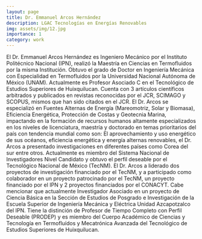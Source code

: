 ```yaml
---
layout: page
title: Dr. Emmanuel Arcos Hernández
description: LGAC Tecnologías en Energías Renovables
img: assets/img/12.jpg
importance: 1
category: work
---
```


El Dr. Emmanuel Arcos Hernández es Ingeniero Mecánico por el Instituto Politécnico Nacional (IPN), realizó la Maestría en Ciencias en Termofluidos por la misma Institución. Obtuvo el grado de Doctor en Ingeniería Mecánica con Especialidad en Termofluidos por la Universidad Nacional Autónoma de México (UNAM). Actualmente es Profesor Asociado C en el Tecnológico de Estudios Superiores de Huixquilucan. Cuenta con 3 artículos científicos arbitrados y publicados en revistas reconocidas por el JCR, SCIMAGO y SCOPUS, mismos que han sido citados en el JCR. El Dr. Arcos se especializó en Fuentes Alternas de Energía (Mareomotriz, Solar y Biomasa), Eficiencia Energética, Protección de Costas y Geotecnia Marina, impactando en la formación de recursos humanos altamente especializados en los niveles de licenciatura, maestría y doctorado en temas prioritarios del país con tendencia mundial como son: El aprovechamiento y uso energético de sus océanos, eficiencia energética y energía alternas renovables, el Dr. Arcos a presentado investigaciones en diferentes países como Corea del sur entre otros. Actualmente es miembro del Sistema Nacional de Investigadores Nivel Candidato y obtuvo el perfil deseable por el Tecnológico Nacional de México (TecNM). El Dr. Arcos a liderado dos proyectos de investigación financiado por el TecNM, y a participado como colaborador en un proyecto patrocinado por el TecNM, un proyecto financiado por el IPN y 2 proyectos financiados por el CONACYT. Cabe mencionar que actualmente Investigador Asociado en un proyecto de Ciencia Básica en la Sección de Estudios de Posgrado e Investigación de la Escuela Superior de Ingeniería Mecánica y Eléctrica Unidad Azcapotzalco del IPN. Tiene la distinción de Profesor de Tiempo Completo con Perfil Deseable (PRODEP) y es miembro del Cuerpo Académico de Ciencias y Tecnología en Termofluídos y Mecatrónica Avanzada del Tecnológico de Estudios Superiores de Huixquilucan. 